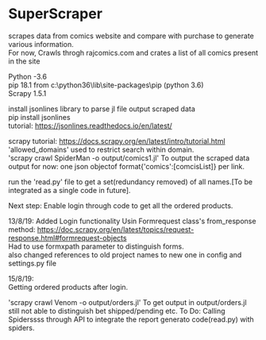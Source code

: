 # SuperScraper
scrapes data from comics website and compare with purchase to generate various information.\
For now, Crawls throgh rajcomics.com and crates a list of all comics present in the site

Python -3.6  
pip 18.1 from c:\python36\lib\site-packages\pip (python 3.6)  
Scrapy 1.5.1  

install jsonlines library to parse jl file output scraped data  
pip install jsonlines  
tutorial: https://jsonlines.readthedocs.io/en/latest/  

scrapy tutorial: https://docs.scrapy.org/en/latest/intro/tutorial.html  
'allowed_domains' used to restrict search within domain.  
'scrapy crawl SpiderMan -o output/comics1.jl' To output the scraped data  
output for now: one json objectof format{'comics':[comcisList]} per link.  

run the 'read.py' file to get a set(redundancy removed) of all names.[To be integrated as a single code in future].  

Next step: Enable login through code to get all the ordered products.  

13/8/19:
Added Login functionality Usin Formrequest class's from_response method: https://doc.scrapy.org/en/latest/topics/request-response.html#formrequest-objects  
Had to use formxpath parameter to distinguish forms.  
also changed references to old project names to new one in config and settings.py file  

15/8/19:  
Getting ordered products after login.  

'scrapy crawl Venom -o output/orders.jl' To get output in output/orders.jl  
still not able to distinguish bet shipped/pending etc. 
To Do: Calling Spiderssss through API to integrate the report generato code(read.py) with spiders.

